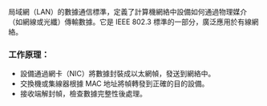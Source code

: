局域網（LAN）的數據通信標準，定義了計算機網絡中設備如何通過物理媒介（如網線或光纖）傳輸數據。它是 IEEE 802.3 標準的一部分，廣泛應用於有線網絡。
### 工作原理：

- 設備通過網卡（NIC）將數據封裝成以太網幀，發送到網絡中。
- 交換機或集線器根據 MAC 地址將幀轉發到正確的目的設備。
- 接收端解封幀，檢查數據完整性後處理。